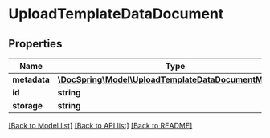 # UploadTemplateDataDocument

## Properties
Name | Type | Description | Notes
------------ | ------------- | ------------- | -------------
**metadata** | [**\DocSpring\Model\UploadTemplateDataDocumentMetadata**](UploadTemplateDataDocumentMetadata.md) |  | [optional] 
**id** | **string** |  | [optional] 
**storage** | **string** |  | [optional] 

[[Back to Model list]](../README.md#documentation-for-models) [[Back to API list]](../README.md#documentation-for-api-endpoints) [[Back to README]](../README.md)


